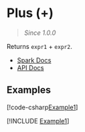 ﻿# Plus (+)

> _Since 1.0.0_

Returns `expr1` + `expr2`.

* [Spark Docs](https://spark.apache.org/docs/latest/api/sql/index.html#_6)
* [API Docs](xref:TypedSpark.NET.Columns.TypedNumericColumn`3.op_Addition*)

## Examples

[!code-csharp[Example1](../../../TypedSpark.NET.Tests/Examples/Plus.cs#Example1)]

[!INCLUDE [Example1](../../../TypedSpark.NET.Tests/Examples/__examples__/Plus.Case1.md)]
